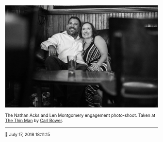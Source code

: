 ![Nathan and Len sitting in the back corner of the Thin Man](assets/9c0693d0895230f4e8d16e3f2881ee13.webp)

The Nathan Acks and Len Montgomery engagement photo-shoot. Taken at [The Thin Man](http://www.thinmantavern.com/) by [Carl Bower](http://carlbowerphotos.com/).

- - - -

📅 July 17, 2018 18:11:15
